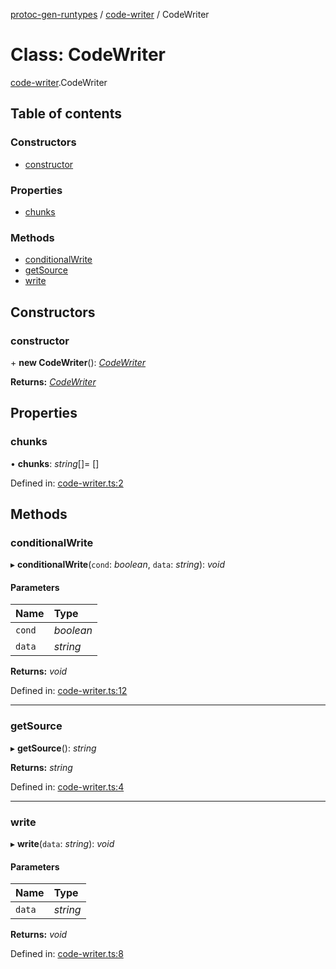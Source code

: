 [protoc-gen-runtypes](../README.md) / [code-writer](../modules/code_writer.md) / CodeWriter

# Class: CodeWriter

[code-writer](../modules/code_writer.md).CodeWriter

## Table of contents

### Constructors

- [constructor](code_writer.codewriter.md#constructor)

### Properties

- [chunks](code_writer.codewriter.md#chunks)

### Methods

- [conditionalWrite](code_writer.codewriter.md#conditionalwrite)
- [getSource](code_writer.codewriter.md#getsource)
- [write](code_writer.codewriter.md#write)

## Constructors

### constructor

\+ **new CodeWriter**(): [*CodeWriter*](code_writer.codewriter.md)

**Returns:** [*CodeWriter*](code_writer.codewriter.md)

## Properties

### chunks

• **chunks**: *string*[]= []

Defined in: [code-writer.ts:2](https://github.com/cobraz/protoc-gen-runtypes/blob/558b6cc/src/code-writer.ts#L2)

## Methods

### conditionalWrite

▸ **conditionalWrite**(`cond`: *boolean*, `data`: *string*): *void*

#### Parameters

| Name | Type |
| :------ | :------ |
| `cond` | *boolean* |
| `data` | *string* |

**Returns:** *void*

Defined in: [code-writer.ts:12](https://github.com/cobraz/protoc-gen-runtypes/blob/558b6cc/src/code-writer.ts#L12)

___

### getSource

▸ **getSource**(): *string*

**Returns:** *string*

Defined in: [code-writer.ts:4](https://github.com/cobraz/protoc-gen-runtypes/blob/558b6cc/src/code-writer.ts#L4)

___

### write

▸ **write**(`data`: *string*): *void*

#### Parameters

| Name | Type |
| :------ | :------ |
| `data` | *string* |

**Returns:** *void*

Defined in: [code-writer.ts:8](https://github.com/cobraz/protoc-gen-runtypes/blob/558b6cc/src/code-writer.ts#L8)
